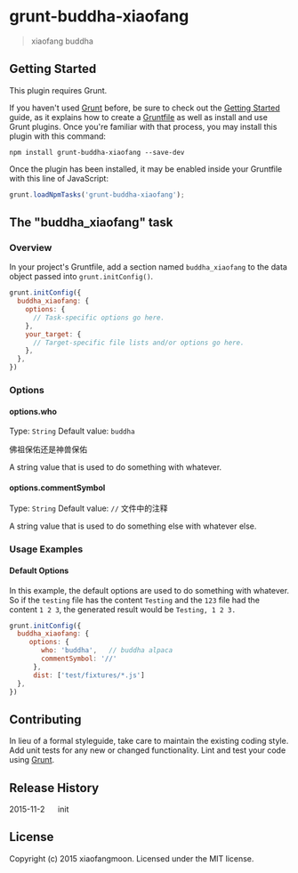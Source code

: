 # grunt-buddha-xiaofang

> xiaofang buddha

## Getting Started
This plugin requires Grunt.

If you haven't used [Grunt](http://gruntjs.com/) before, be sure to check out the [Getting Started](http://gruntjs.com/getting-started) guide, as it explains how to create a [Gruntfile](http://gruntjs.com/sample-gruntfile) as well as install and use Grunt plugins. Once you're familiar with that process, you may install this plugin with this command:

```shell
npm install grunt-buddha-xiaofang --save-dev
```

Once the plugin has been installed, it may be enabled inside your Gruntfile with this line of JavaScript:

```js
grunt.loadNpmTasks('grunt-buddha-xiaofang');
```

## The "buddha_xiaofang" task

### Overview
In your project's Gruntfile, add a section named `buddha_xiaofang` to the data object passed into `grunt.initConfig()`.

```js
grunt.initConfig({
  buddha_xiaofang: {
    options: {
      // Task-specific options go here.
    },
    your_target: {
      // Target-specific file lists and/or options go here.
    },
  },
})
```

### Options

#### options.who
Type: `String`
Default value: `buddha`

佛祖保佑还是神兽保佑

A string value that is used to do something with whatever.

#### options.commentSymbol
Type: `String`
Default value: `//`
文件中的注释

A string value that is used to do something else with whatever else.

### Usage Examples

#### Default Options
In this example, the default options are used to do something with whatever. So if the `testing` file has the content `Testing` and the `123` file had the content `1 2 3`, the generated result would be `Testing, 1 2 3.`

```js
grunt.initConfig({
  buddha_xiaofang: {
     options: {
        who: 'buddha',   // buddha alpaca
        commentSymbol: '//'
      },
      dist: ['test/fixtures/*.js']
  },
})
```



## Contributing
In lieu of a formal styleguide, take care to maintain the existing coding style. Add unit tests for any new or changed functionality. Lint and test your code using [Grunt](http://gruntjs.com/).

## Release History
2015-11-2 &nbsp;&nbsp;&nbsp;&nbsp; init

## License
Copyright (c) 2015 xiaofangmoon. Licensed under the MIT license.
